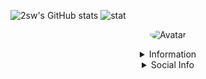 ![2sw's GitHub stats](https://github-readme-stats.vercel.app/api?username=2swx&theme=dark&show_icons=true&count_private=true)
![stat](https://github-readme-stats.vercel.app/api/top-langs/?username=2swx&layout=compact&langs_count=8)

<p align="center">
  <a>
<img src="https://cdn.discordapp.com/attachments/662063908370120706/754651676765585418/Erwin-Rommel.jpg" alt="Avatar" style="border-radius: 75%;">
  </a><br>
</p>

<details style='text-align: center;' align='center'>
  <summary> Information </summary>
  <p style="text-align: center;"align="center">Age: 28 </p></a>
  <p style="text-align: center;"align="center">Location: KSA</p></a>
  <p style="text-align: center;"align="center">NOTHING 😎</p></a>
  <p style="text-align: center;"align="center">------------------------------------------------------------</p>
</details>

<details style='text-align: center;' align='center'>
  <summary>Social Info</summary>
  <a href="https://discord.com/users/201331332209573888"><p style="text-align: center;"align="center">Discord</p></a>
</details>
